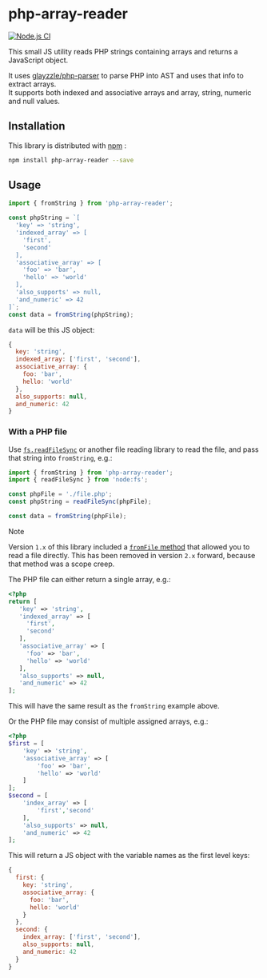 # php-array-reader

[![Node.js CI](https://github.com/bartvanraaij/php-array-reader/actions/workflows/node.js.yml/badge.svg)](https://github.com/bartvanraaij/php-array-reader/actions/workflows/node.js.yml)

This small JS utility reads PHP strings containing arrays and returns a JavaScript object. 

It uses [glayzzle/php-parser](https://github.com/glayzzle/php-parser) to parse PHP into AST and uses that 
info to extract arrays.  
It supports both indexed and associative arrays and array, string, numeric and null values.

## Installation

This library is distributed with [npm](https://www.npmjs.com/package/php-array-reader) :

```sh
npm install php-array-reader --save
```

## Usage

```js
import { fromString } from 'php-array-reader';

const phpString = `[
  'key' => 'string',
  'indexed_array' => [
    'first',
    'second'
  ],
  'associative_array' => [
    'foo' => 'bar',
    'hello' => 'world'
  ],
  'also_supports' => null,
  'and_numeric' => 42
]`;
const data = fromString(phpString); 
```
`data` will be this JS object:
```js
{
  key: 'string',
  indexed_array: ['first', 'second'],
  associative_array: {
    foo: 'bar',
    hello: 'world'
  },
  also_supports: null,
  and_numeric: 42
}
```

### With a PHP file

Use [`fs.readFileSync`](https://nodejs.org/api/fs.html#fsreadfilesyncpath-options) or another file reading library to read the file, and pass 
that string into `fromString`, e.g.:
```js
import { fromString } from 'php-array-reader';
import { readFileSync } from 'node:fs';

const phpFile = './file.php';
const phpString = readFileSync(phpFile);

const data = fromString(phpFile);
```

> [!NOTE]
> Version `1.x` of this library included a [`fromFile` method](https://github.com/bartvanraaij/php-array-reader/blob/a3f48acdef4eace2106ac40fa3c4593ab196dc1c/index.js#L6) 
> that allowed you to read a file directly. This has been removed in version `2.x` forward, because that method was a scope creep.

The PHP file can either return a single array, e.g.:
```php
<?php
return [
   'key' => 'string',
   'indexed_array' => [
     'first',
     'second'
   ],
   'associative_array' => [
     'foo' => 'bar',
     'hello' => 'world'
   ],
   'also_supports' => null,
   'and_numeric' => 42
];
```

This will have the same result as the `fromString` example above.

Or the PHP file may consist of multiple assigned arrays, e.g.:
```php
<?php
$first = [
    'key' => 'string',
    'associative_array' => [
        'foo' => 'bar',
        'hello' => 'world'
    ]
];
$second = [
    'index_array' => [
        'first','second'
    ],
    'also_supports' => null,
    'and_numeric' => 42  
];
```

This will return a JS object with the variable names as the first level keys:
```js
{
  first: {
    key: 'string',
    associative_array: {
      foo: 'bar', 
      hello: 'world'
    }
  },
  second: {
    index_array: ['first', 'second'],
    also_supports: null,
    and_numeric: 42
  }
}
```

